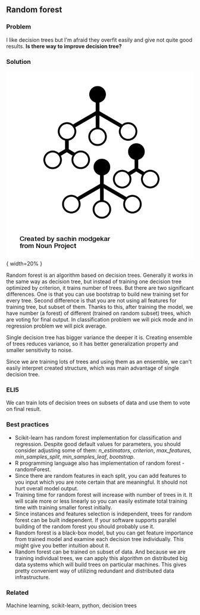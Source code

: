 ## Random forest

### Problem

I like decision trees but I'm afraid they overfit easily and give not quite good results. **Is there way to improve decision tree?**

### Solution

![Random forest](images/noun_1503830_cc.png){ width=20% }

Random forest is an algorithm based on decision trees. Generally it works in the same way as decision tree, but instead of training one decision tree optimized by criterion, it trains number of trees. But there are two significant differences. One is that you can use bootstrap to build new training set for every tree. Second difference is that you are not using all features for training tree, but subset of them. Thanks to this, after training the model, we have number (a forest) of different (trained on random subset) trees, which are voting for final output. In classification problem we will pick mode and in regression problem we will pick average.

Single decision tree has bigger variance the deeper it is. Creating ensemble of trees reduces variance, so it has better generalization property and smaller sensitivity to noise.

Since we are training lots of trees and using them as an ensemble, we can't easily interpret created structure, which was main advantage of single decision tree. 

### ELI5

We can train lots of decision trees on subsets of data and use them to vote on final result.

### Best practices

* Scikit-learn has random forest implementation for classification and regression. Despite good default values for parameters, you should consider adjusting some of them: *n_estimators*, *criterion*, *max_features*, *min_samples_split*, *min_samples_leaf*, *bootstrap*.
* R programming language also has implementation of random forest - randomForest.
* Since there are random features in each split, you can add features to you input which you are note certain that are meaningful. It should not hurt overall model output.
* Training time for random forest will increase with number of trees in it. It will scale more or less linearly so you can easily estimate total training time with training smaller forest initially.
* Since instances and features selection is independent, trees for random forest can be built independent. If your software supports parallel building of the random forest you should probably use it.
* Random forest is a black-box model, but you can get feature importance from trained model and examine each decision tree individually. This might give you better intuition about it.
* Random forest can be trained on subset of data. And because we are training individual trees, we can apply this algorithm on distributed big data systems which will build trees on particular machines. This gives pretty convenient way of utilizing redundant and distributed data infrastructure.

### Related

Machine learning, scikit-learn, python, decision trees
